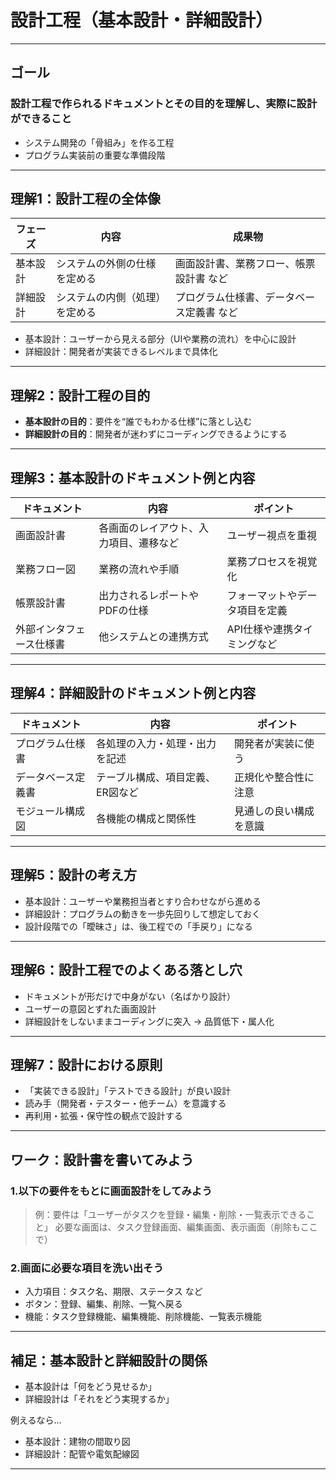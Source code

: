# 設計工程（基本設計・詳細設計）

---

## ゴール
### 設計工程で作られるドキュメントとその目的を理解し、実際に設計ができること
- システム開発の「骨組み」を作る工程
- プログラム実装前の重要な準備段階

---

## 理解1：設計工程の全体像
| フェーズ | 内容 | 成果物 |
|----------|------|--------|
| 基本設計 | システムの外側の仕様を定める | 画面設計書、業務フロー、帳票設計書 など |
| 詳細設計 | システムの内側（処理）を定める | プログラム仕様書、データベース定義書 など |

- 基本設計：ユーザーから見える部分（UIや業務の流れ）を中心に設計
- 詳細設計：開発者が実装できるレベルまで具体化

---

## 理解2：設計工程の目的
- **基本設計の目的**：要件を“誰でもわかる仕様”に落とし込む
- **詳細設計の目的**：開発者が迷わずにコーディングできるようにする

---

## 理解3：基本設計のドキュメント例と内容
| ドキュメント | 内容 | ポイント |
|--------------|------|----------|
| 画面設計書 | 各画面のレイアウト、入力項目、遷移など | ユーザー視点を重視 |
| 業務フロー図 | 業務の流れや手順 | 業務プロセスを視覚化 |
| 帳票設計書 | 出力されるレポートやPDFの仕様 | フォーマットやデータ項目を定義 |
| 外部インタフェース仕様書 | 他システムとの連携方式 | API仕様や連携タイミングなど |

---

## 理解4：詳細設計のドキュメント例と内容
| ドキュメント | 内容 | ポイント |
|--------------|------|----------|
| プログラム仕様書 | 各処理の入力・処理・出力を記述 | 開発者が実装に使う |
| データベース定義書 | テーブル構成、項目定義、ER図など | 正規化や整合性に注意 |
| モジュール構成図 | 各機能の構成と関係性 | 見通しの良い構成を意識 |

---

## 理解5：設計の考え方
- 基本設計：ユーザーや業務担当者とすり合わせながら進める
- 詳細設計：プログラムの動きを一歩先回りして想定しておく
- 設計段階での「曖昧さ」は、後工程での「手戻り」になる

---

## 理解6：設計工程でのよくある落とし穴
- ドキュメントが形だけで中身がない（名ばかり設計）
- ユーザーの意図とずれた画面設計
- 詳細設計をしないままコーディングに突入 → 品質低下・属人化

---

## 理解7：設計における原則
- 「実装できる設計」「テストできる設計」が良い設計
- 読み手（開発者・テスター・他チーム）を意識する
- 再利用・拡張・保守性の観点で設計する

---

## ワーク：設計書を書いてみよう
### 1.以下の要件をもとに画面設計をしてみよう
> 例：要件は「ユーザーがタスクを登録・編集・削除・一覧表示できること」
> 必要な画面は、タスク登録画面、編集画面、表示画面（削除もここで）

### 2.画面に必要な項目を洗い出そう
- 入力項目：タスク名、期限、ステータス など
- ボタン：登録、編集、削除、一覧へ戻る
- 機能：タスク登録機能、編集機能、削除機能、一覧表示機能

---

## 補足：基本設計と詳細設計の関係
- 基本設計は「何をどう見せるか」
- 詳細設計は「それをどう実現するか」

例えるなら…
- 基本設計：建物の間取り図
- 詳細設計：配管や電気配線図

---
